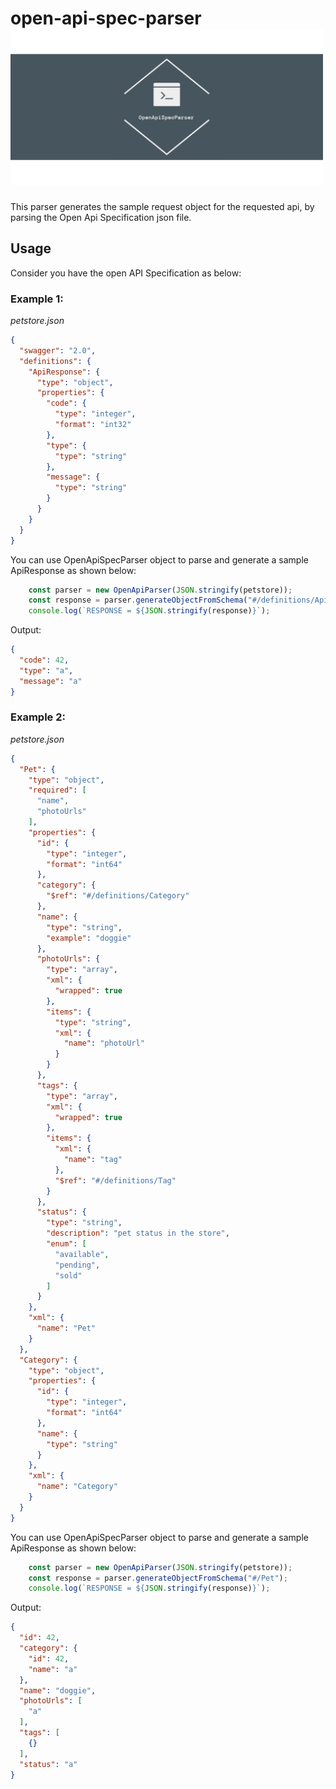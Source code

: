 
# open-api-spec-parser <img src="https://raw.githubusercontent.com/vengets/open-api-spec-parser/main/images/banner.png" width=500 height=250 aligh=right>
This parser generates the sample request object for the requested api, by parsing the Open Api Specification json file.


## Usage

Consider you have the open API Specification as below:
  
### Example 1:
*petstore.json*
```json 
{
  "swagger": "2.0",
  "definitions": {
    "ApiResponse": {
      "type": "object",
      "properties": {
        "code": {
          "type": "integer",
          "format": "int32"
        },
        "type": {
          "type": "string"
        },
        "message": {
          "type": "string"
        }
      }
    }
  }
}

```

You can use OpenApiSpecParser object to parse and generate a sample ApiResponse as shown below:

```javascript
    const parser = new OpenApiParser(JSON.stringify(petstore));
    const response = parser.generateObjectFromSchema("#/definitions/ApiResponse");
    console.log(`RESPONSE = ${JSON.stringify(response)}`);
```

Output:

```json 
{
  "code": 42,
  "type": "a",
  "message": "a"
}
```

### Example 2:
*petstore.json*
```json
{
  "Pet": {
    "type": "object",
    "required": [
      "name",
      "photoUrls"
    ],
    "properties": {
      "id": {
        "type": "integer",
        "format": "int64"
      },
      "category": {
        "$ref": "#/definitions/Category"
      },
      "name": {
        "type": "string",
        "example": "doggie"
      },
      "photoUrls": {
        "type": "array",
        "xml": {
          "wrapped": true
        },
        "items": {
          "type": "string",
          "xml": {
            "name": "photoUrl"
          }
        }
      },
      "tags": {
        "type": "array",
        "xml": {
          "wrapped": true
        },
        "items": {
          "xml": {
            "name": "tag"
          },
          "$ref": "#/definitions/Tag"
        }
      },
      "status": {
        "type": "string",
        "description": "pet status in the store",
        "enum": [
          "available",
          "pending",
          "sold"
        ]
      }
    },
    "xml": {
      "name": "Pet"
    }
  },
  "Category": {
    "type": "object",
    "properties": {
      "id": {
        "type": "integer",
        "format": "int64"
      },
      "name": {
        "type": "string"
      }
    },
    "xml": {
      "name": "Category"
    }
  }
}
 ```

You can use OpenApiSpecParser object to parse and generate a sample ApiResponse as shown below:

```javascript
    const parser = new OpenApiParser(JSON.stringify(petstore));
    const response = parser.generateObjectFromSchema("#/Pet");
    console.log(`RESPONSE = ${JSON.stringify(response)}`);
```

Output:

```json 
{
  "id": 42,
  "category": {
    "id": 42,
    "name": "a"
  },
  "name": "doggie",
  "photoUrls": [
    "a"
  ],
  "tags": [
    {}
  ],
  "status": "a"
}
```
